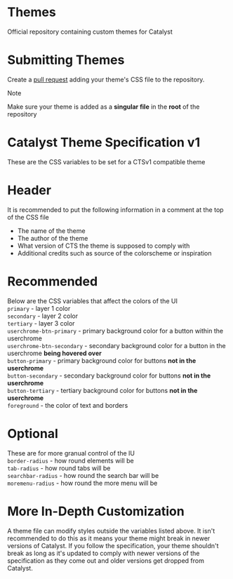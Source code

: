 # Themes
Official repository containing custom themes for Catalyst
# Submitting Themes
Create a [pull request](https://github.com/CatalystDevOrg/Themes/pulls) adding your theme's CSS file to the repository.
> [!NOTE]
> Make sure your theme is added as a **singular file** in the **root** of the repository
# Catalyst Theme Specification v1
These are the CSS variables to be set for a CTSv1 compatible theme
# Header
It is recommended to put the following information in a comment at the top of the CSS file
- The name of the theme
- The author of the theme
- What version of CTS the theme is supposed to comply with
- Additional credits such as source of the colorscheme or inspiration
# Recommended
Below are the CSS variables that affect the colors of the UI \
`primary` - layer 1 color \
`secondary` - layer 2 color \
`tertiary` - layer 3 color \
`userchrome-btn-primary` - primary background color for a button within the userchrome \
`userchrome-btn-secondary` - secondary background color for a button in the userchrome **being hovered over** \
`button-primary` - primary background color for buttons **not in the userchrome** \
`button-secondary` - secondary background color for buttons **not in the userchrome** \
`button-tertiary` - tertiary background color for buttons **not in the userchrome** \
`foreground` - the color of text and borders
# Optional
These are for more granual control of the IU \
`border-radius` - how round elements will be \
`tab-radius` - how round tabs will be \
`searchbar-radius` - how round the search bar will be \
`moremenu-radius` - how round the more menu will be
# More In-Depth Customization
A theme file can modify styles outside the variables listed above. It isn't recommended to do this as it means your theme might break in newer versions of Catalyst. If you follow the specification, your theme shouldn't break as long as it's updated to comply with newer versions of the specification as they come out and older versions get dropped from Catalyst.
